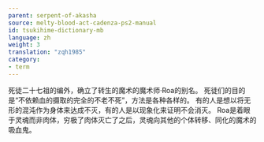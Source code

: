 ```yaml
---
parent: serpent-of-akasha
source: melty-blood-act-cadenza-ps2-manual
id: tsukihime-dictionary-mb
language: zh
weight: 3
translation: "zqh1985"
category:
- term
---
```


死徒二十七祖的编外，确立了转生的魔术的魔术师·Roa的别名。
死徒们的目的是“不依赖血的摄取的完全的不老不死”，方法是各种各样的。
有的人是想以将无形的混沌作为身体来达成不灭，有的人是以现象化来证明不会消灭。
Roa是着眼于灵魂而非肉体，穷极了肉体灭亡了之后，灵魂向其他的个体转移、同化的魔术的吸血鬼。
